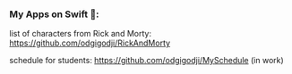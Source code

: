 <!-- ### Hi there 👋  I'm interested in Swift and IOS development -->
<!-- I'm interested in Swift and IOS development -->

### Му Apps on Swift 📱:

list of characters from Rick and Morty: https://github.com/odgigodji/RickAndMorty

schedule for students: https://github.com/odgigodji/MySchedule (in work)

<!-- weekly-finder: https://github.com/odgigodji/WeeklyFinder -->

<!-- ## Last on work(in progress...) --> 

<!-- NewsAPI Application on Swift(UNDER WORK) : https://github.com/odgigodji/NewsApp.git -->

<!-- temp-converter: https://github.com/odgigodji/TConverter -->

<!-- pass data to another view: https://github.com/odgigodji/PassDataProject -->

<!-- # Contacts
Telegram: https://t.me/odgigodji -->
<!-- Instagram: @nikitaevvv -->
